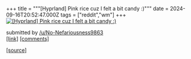+++
title = """[Hyprland] Pink rice cuz I felt a bit candy :)"""
date = 2024-09-16T20:52:47.000Z
tags = ["reddit","wm"]
+++
[![[Hyprland] Pink rice cuz I felt a bit candy :)](https://b.thumbs.redditmedia.com/490y_7_k6n9aafb7VTc-GJ0yan0tOxDPgZFwFqwdDmg.jpg "[Hyprland] Pink rice cuz I felt a bit candy :)")](https://www.reddit.com/r/unixporn/comments/1fifmqc/hyprland_pink_rice_cuz_i_felt_a_bit_candy/)

submitted by [/u/No-Nefariousness9863](https://www.reddit.com/user/No-Nefariousness9863)  
[\[link\]](https://www.reddit.com/gallery/1fifmqc) [\[comments\]](https://www.reddit.com/r/unixporn/comments/1fifmqc/hyprland_pink_rice_cuz_i_felt_a_bit_candy/)

[[source]](https://www.reddit.com/r/unixporn/comments/1fifmqc/hyprland_pink_rice_cuz_i_felt_a_bit_candy/)
